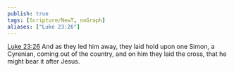 ```yaml
---
publish: true
tags: [Scripture/NewT, noGraph]
aliases: ["Luke 23:26"]
---
```

[Luke 23:26](https://churchofjesuschrist.org/study/scriptures/nt/luke/23?lang=eng&id=p26#p26) And as they led him away, they laid hold upon one Simon, a Cyrenian, coming out of the country, and on him they laid the cross, that he might bear it after Jesus.
